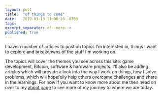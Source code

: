 ```yaml
---
layout: post
title:  "of things to come"
date:   2019-03-10 11:00:20 -0700
tags: 
excerpt_separator: <!--more-->
published: true
---
```

I have a number of articles to post on topics I'm interested in, things I want to explore and breakdowns of the stuff I'm working on.
<!--more-->
The topics will cover the themes you see across this site: game development, Bitcoin, software & hardware projects. I'll also be adding articles which will provide a look into the way I work on things, how I solve problems, which will hopefully help others overcome challenges and share in the learnings.
For now if you want to know more about me then head on over to my [about page](/about) to see more of my journey to where we are today.
